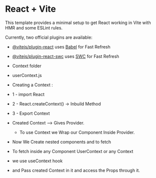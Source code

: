 # React + Vite

This template provides a minimal setup to get React working in Vite with HMR and some ESLint rules.

Currently, two official plugins are available:

- [@vitejs/plugin-react](https://github.com/vitejs/vite-plugin-react/blob/main/packages/plugin-react/README.md) uses [Babel](https://babeljs.io/) for Fast Refresh
- [@vitejs/plugin-react-swc](https://github.com/vitejs/vite-plugin-react-swc) uses [SWC](https://swc.rs/) for Fast Refresh


- Context folder
 - userContext.js
 
- Creating a Context :
 - 1 - import React
 - 2 - React.createContext() -> Inbuild Method
 - 3 - Export Context

- Created Context --> Gives Provider.
   - To use Context we Wrap our Component Inside Provider.

- Now We Create nested components and to fetch 
- To fetch inside any Component UserContext or any Context
- we use useContext hook
- and Pass created Context in it and access the Props through it.